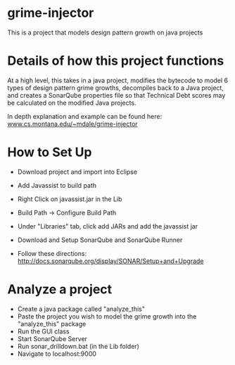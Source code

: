 # grime-injector
This is a project that models design pattern growth on java projects

# Details of how this project functions
At a high level, this takes in a java project, modifies the bytecode to model 6 types of design pattern grime growths, 
decompiles back to a Java project, and creates a SonarQube properties file so that Technical Debt scores may be calculated 
on the modified Java projects.

In depth explanation and example can be found here: www.cs.montana.edu/~mdale/grime-injector


# How to Set Up
* Download project and import into Eclipse
* Add Javassist to build path
 * Right Click on javassist.jar in the Lib
 * Build Path -> Configure Build Path
 * Under "Libraries" tab, click add JARs and add the javassist jar

* Download and Setup SonarQube and SonarQube Runner
 * Follow these directions: http://docs.sonarqube.org/display/SONAR/Setup+and+Upgrade

# Analyze a project
* Create a java package called "analyze_this"
* Paste the project you wish to model the grime growth into the "analyze_this" package
* Run the GUI class
* Start SonarQube Server
* Run sonar_drilldown.bat (in the Lib folder)
* Navigate to localhost:9000